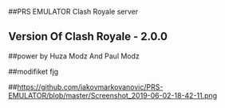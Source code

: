 ##PRS EMULATOR Clash Royale server
## Version Of Clash Royale - 2.0.0

##power by Huza Modz And Paul Modz


##modifiket fjg

##https://github.com/jakovmarkovanovic/PRS-EMULATOR/blob/master/Screenshot_2019-06-02-18-42-11.png

